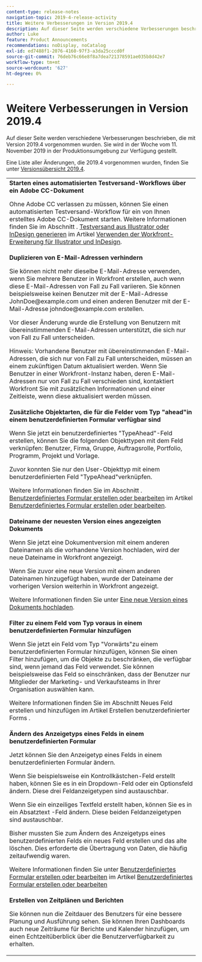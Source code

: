 ```yaml
---
content-type: release-notes
navigation-topic: 2019-4-release-activity
title: Weitere Verbesserungen in Version 2019.4
description: Auf dieser Seite werden verschiedene Verbesserungen beschrieben, die mit Version 2019.4 vorgenommen wurden. Sie wird in der Woche vom 11. November 2019 in der Produktionsumgebung zur Verfügung gestellt.
author: Luke
feature: Product Announcements
recommendations: noDisplay, noCatalog
exl-id: ed7488f1-2076-4160-97f3-a3da25cccd0f
source-git-commit: 76deb76c66e8f8a7dea721378591ae035b8d42e7
workflow-type: tm+mt
source-wordcount: '627'
ht-degree: 0%

---
```


# Weitere Verbesserungen in Version 2019.4

Auf dieser Seite werden verschiedene Verbesserungen beschrieben, die mit Version 2019.4 vorgenommen wurden. Sie wird in der Woche vom 11. November 2019 in der Produktionsumgebung zur Verfügung gestellt.

Eine Liste aller Änderungen, die 2019.4 vorgenommen wurden, finden Sie unter [Versionsübersicht 2019.4](../../../../product-announcements/product-releases/quarterly-release-archive/2019.4-release-activity/2019.4-release-activity-overview.md).

<table style="table-layout:auto"> 
 <col> 
 <tbody> 
  <tr> 
   <td> <strong>Starten eines automatisierten Testversand-Workflows über ein Adobe CC-Dokument</strong> <p>Ohne Adobe CC verlassen zu müssen, können Sie einen automatisierten Testversand-Workflow für ein von Ihnen erstelltes Adobe CC-Dokument starten. Weitere Informationen finden Sie im Abschnitt . <a href="../../../../documents/workfront-for-adobe-creative-cloud/use-wf-adobe-cc.md#generate" class="MCXref xref" xrefformat="{para}">Testversand aus Illustrator oder InDesign generieren</a> im Artikel <a href="../../../../documents/workfront-for-adobe-creative-cloud/use-wf-adobe-cc.md" class="MCXref xref" xrefformat="{para}">Verwenden der Workfront-Erweiterung für Illustrator und InDesign</a>.</p> </td> 
  </tr> 
  <!--
   <tr data-mc-conditions="QuicksilverOrClassic.Draft mode"> 
    <td><strong>Workfront G Suite add-on</strong> <p>Now you can manage Workfront objects directly from Gmail, Google Calendar, and Google Drive.</p> <p>When you open a Workfront notification email, instantly view all information about the associated object and take actions, such as reviewing content or updating a status, without leaving your Inbox.</p> <p>When you open a non-Workfront email:</p> 
     <ul> 
      <li>Convert it into a task or issue.</li> 
      <li>Associate it with a project.</li> 
      <li>Assign it as a work item.</li> 
      <li>Add it to a work item as an update.</li> 
      <li>Upload its attachments to Workfront.</li> 
     </ul> <p>Manage Workfront objects without leaving G Suite:</p> 
     <ul> 
      <li>Post updates and replies to comments.</li> 
      <li>View and manage documents associated with a task or issue.</li> 
     </ul> <p>Access and work with object details:</p> 
     <ul> 
      <li>Read the description</li> 
      <li>View the parent object</li> 
      <li>Change the status</li> 
      <li>Access custom data</li> 
      <li>Mark it as complete.</li> 
     </ul> <p>And access your Workfront Home content, including tasks, issues, approvals, and access requests, without leaving G Suite.</p> <p>For more information, see <a href="../../../../workfront-integrations-and-apps/workfront-for-g-suite/workfront-for-gsuite.md" class="MCXref xref" xrefformat="{para}">Adobe Workfront for G Suite</a>.</p> </td> 
   </tr>
  --> 
  <tr> 
   <td> <strong>Duplizieren von E-Mail-Adressen verhindern</strong> <p>Sie können nicht mehr dieselbe E-Mail-Adresse verwenden, wenn Sie mehrere Benutzer in Workfront erstellen, auch wenn diese E-Mail-Adressen von Fall zu Fall variieren. Sie können beispielsweise keinen Benutzer mit der E-Mail-Adresse JohnDoe@example.com und einen anderen Benutzer mit der E-Mail-Adresse johndoe@example.com erstellen. </p> <p>Vor dieser Änderung wurde die Erstellung von Benutzern mit übereinstimmenden E-Mail-Adressen unterstützt, die sich nur von Fall zu Fall unterscheiden. </p> <p>Hinweis: Vorhandene Benutzer mit übereinstimmenden E-Mail-Adressen, die sich nur von Fall zu Fall unterscheiden, müssen an einem zukünftigen Datum aktualisiert werden. Wenn Sie Benutzer in einer Workfront-Instanz haben, deren E-Mail-Adressen nur von Fall zu Fall verschieden sind, kontaktiert Workfront Sie mit zusätzlichen Informationen und einer Zeitleiste, wenn diese aktualisiert werden müssen.</p> </td> 
  </tr> 
  <tr> 
   <td> 
    <div> 
     <strong>Zusätzliche Objektarten, die für die Felder vom Typ "ahead"in einem benutzerdefinierten Formular verfügbar sind</strong> 
     <p>Wenn Sie jetzt ein benutzerdefiniertes "TypeAhead"-Feld erstellen, können Sie die folgenden Objekttypen mit dem Feld verknüpfen: Benutzer, Firma, Gruppe, Auftragsrolle, Portfolio, Programm, Projekt und Vorlage.</p> 
     <p>Zuvor konnten Sie nur den User-Objekttyp mit einem benutzerdefinierten Feld "TypeAhead"verknüpfen.</p> 
     <p>Weitere Informationen finden Sie im Abschnitt . <a href="../../../../administration-and-setup/customize-workfront/create-manage-custom-forms/create-or-edit-a-custom-form.md#create" class="MCXref xref" xrefformat="{para}">Benutzerdefiniertes Formular erstellen oder bearbeiten</a> im Artikel <a href="../../../../administration-and-setup/customize-workfront/create-manage-custom-forms/create-or-edit-a-custom-form.md" class="MCXref xref" xrefformat="{para}">Benutzerdefiniertes Formular erstellen oder bearbeiten</a>.</p> 
    </div> </td> 
  </tr> 
  <tr> 
   <td> <strong>Dateiname der neuesten Version eines angezeigten Dokuments</strong> <p>Wenn Sie jetzt eine Dokumentversion mit einem anderen Dateinamen als die vorhandene Version hochladen, wird der neue Dateiname in Workfront angezeigt.</p> <p>Wenn Sie zuvor eine neue Version mit einem anderen Dateinamen hinzugefügt haben, wurde der Dateiname der vorherigen Version weiterhin in Workfront angezeigt.</p> <p>Weitere Informationen finden Sie unter <a href="../../../../documents/managing-documents/upload-new-document-version.md" class="MCXref xref" xrefformat="{para}">Eine neue Version eines Dokuments hochladen</a>.</p> </td> 
  </tr> 
  <tr> 
   <td> <strong>Filter zu einem Feld vom Typ voraus in einem benutzerdefinierten Formular hinzufügen</strong> <p>Wenn Sie jetzt ein Feld vom Typ "Vorwärts"zu einem benutzerdefinierten Formular hinzufügen, können Sie einen Filter hinzufügen, um die Objekte zu beschränken, die verfügbar sind, wenn jemand das Feld verwendet. Sie können beispielsweise das Feld so einschränken, dass der Benutzer nur Mitglieder der Marketing- und Verkaufsteams in Ihrer Organisation auswählen kann.</p> <p>Weitere Informationen finden Sie im Abschnitt Neues Feld erstellen und hinzufügen im Artikel Erstellen benutzerdefinierter Forms .</p> </td> 
  </tr> 
  <tr> 
   <td> 
    <div> 
     <strong>Ändern des Anzeigetyps eines Felds in einem benutzerdefinierten Formular</strong> 
     <p>Jetzt können Sie den Anzeigetyp eines Felds in einem benutzerdefinierten Formular ändern.</p> 
     <p>Wenn Sie beispielsweise ein Kontrollkästchen-Feld erstellt haben, können Sie es in ein Dropdown-Feld oder ein Optionsfeld ändern. Diese drei Feldanzeigetypen sind austauschbar.</p> 
     <p>Wenn Sie ein einzeiliges Textfeld erstellt haben, können Sie es in ein Absatztext -Feld ändern. Diese beiden Feldanzeigetypen sind austauschbar.</p> 
     <p>Bisher mussten Sie zum Ändern des Anzeigetyps eines benutzerdefinierten Felds ein neues Feld erstellen und das alte löschen. Dies erforderte die Übertragung von Daten, die häufig zeitaufwendig waren.</p> 
     <p>Weitere Informationen finden Sie unter <a href="../../../../administration-and-setup/customize-workfront/create-manage-custom-forms/create-or-edit-a-custom-form.md#create" class="MCXref xref" xrefformat="{para}">Benutzerdefiniertes Formular erstellen oder bearbeiten</a> im Artikel <a href="../../../../administration-and-setup/customize-workfront/create-manage-custom-forms/create-or-edit-a-custom-form.md" class="MCXref xref" xrefformat="{para}">Benutzerdefiniertes Formular erstellen oder bearbeiten</a></p> 
    </div> </td> 
  </tr> 
  <tr> 
   <td> 
    <div> 
     <strong>Erstellen von Zeitplänen und Berichten</strong> 
     <p>Sie können nun die Zeitdauer des Benutzers für eine bessere Planung und Ausführung sehen. Sie können Ihren Dashboards auch neue Zeiträume für Berichte und Kalender hinzufügen, um einen Echtzeitüberblick über die Benutzerverfügbarkeit zu erhalten.</p> 
    </div> </td> 
  </tr> 
 </tbody> 
</table>
